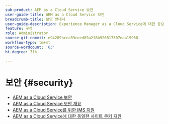 ```yaml
---
sub-product: AEM as a Cloud Service 보안
user-guide-title: AEM as a Cloud Service 보안
breadcrumb-title: 보안 안내서
user-guide-description: Experience Manager as a Cloud Service에 대한 중요 보안 항목에 대해 알아봅니다.
feature: 구성
role: Administrator
source-git-commit: e94289bccc09ceed89a2f8b926817507eaa19968
workflow-type: tm+mt
source-wordcount: '63'
ht-degree: 71%

---
```



# 보안 {#security}

+ [AEM as a Cloud Service 보안](/help/security/home.md)
+ [AEM as a Cloud Service 보안 개요](/help/security/cloud-service-security-overview.md)
+ [AEM as a Cloud Service를 위한 IMS 지원](ims-support.md)
+ [AEM as a Cloud Service에 대한 동일한 사이트 쿠키 지원](/help/security/same-site-cookie-support.md)
